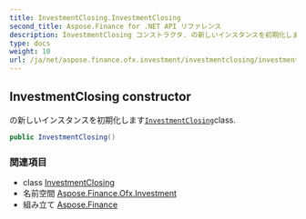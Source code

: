 ```yaml
---
title: InvestmentClosing.InvestmentClosing
second_title: Aspose.Finance for .NET API リファレンス
description: InvestmentClosing コンストラクタ. の新しいインスタンスを初期化しますInvestmentClosingclass.
type: docs
weight: 10
url: /ja/net/aspose.finance.ofx.investment/investmentclosing/investmentclosing/
---
```

## InvestmentClosing constructor

の新しいインスタンスを初期化します[`InvestmentClosing`](../)class.

```csharp
public InvestmentClosing()
```

### 関連項目

* class [InvestmentClosing](../)
* 名前空間 [Aspose.Finance.Ofx.Investment](../../investmentclosing/)
* 組み立て [Aspose.Finance](../../../)


